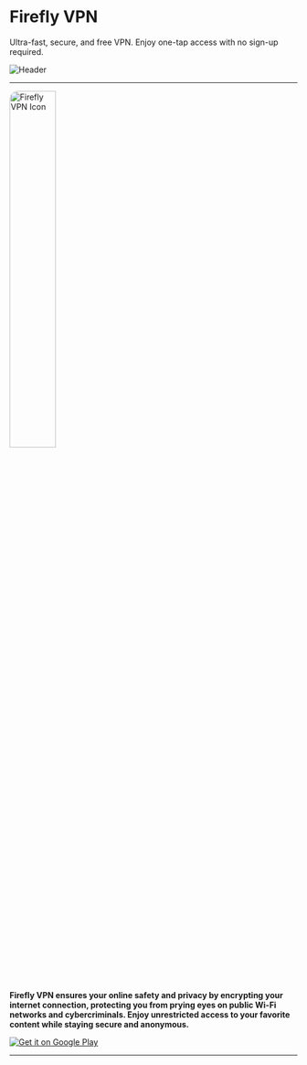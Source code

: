 # Firefly VPN
Ultra-fast, secure, and free VPN. Enjoy one-tap access with no sign-up required.

![Header](https://raw.githubusercontent.com/Fireflyvpn/fireflyvpn.com/e808219405ed0cc869793da01773887f1b3581ab/header.svg?token=BLPTCCA6KSNVESJLOB5FHWLHR6LGW)

---

<p align="left">
  <img src="https://fireflyvpn.com/content/image/nj7g6l2e3gnsjlfeaqzp.svg" alt="Firefly VPN Icon" style="border-radius: 15px; width: 40%; margin-right: 20px; display: inline-block;" />
  <span style="vertical-align: top; display: inline-block; width: 55%;">
    <p><strong>Firefly VPN ensures your online safety and privacy by encrypting your internet connection, protecting you from prying eyes on public Wi-Fi networks and cybercriminals. Enjoy unrestricted access to your favorite content while staying secure and anonymous.</strong></p>
  </span>
</p>

[![Get it on Google Play](https://upload.wikimedia.org/wikipedia/commons/7/78/Google_Play_Store_badge_EN.svg)](https://play.google.com/store/apps/details?id=com.fireflyvpn)

---
